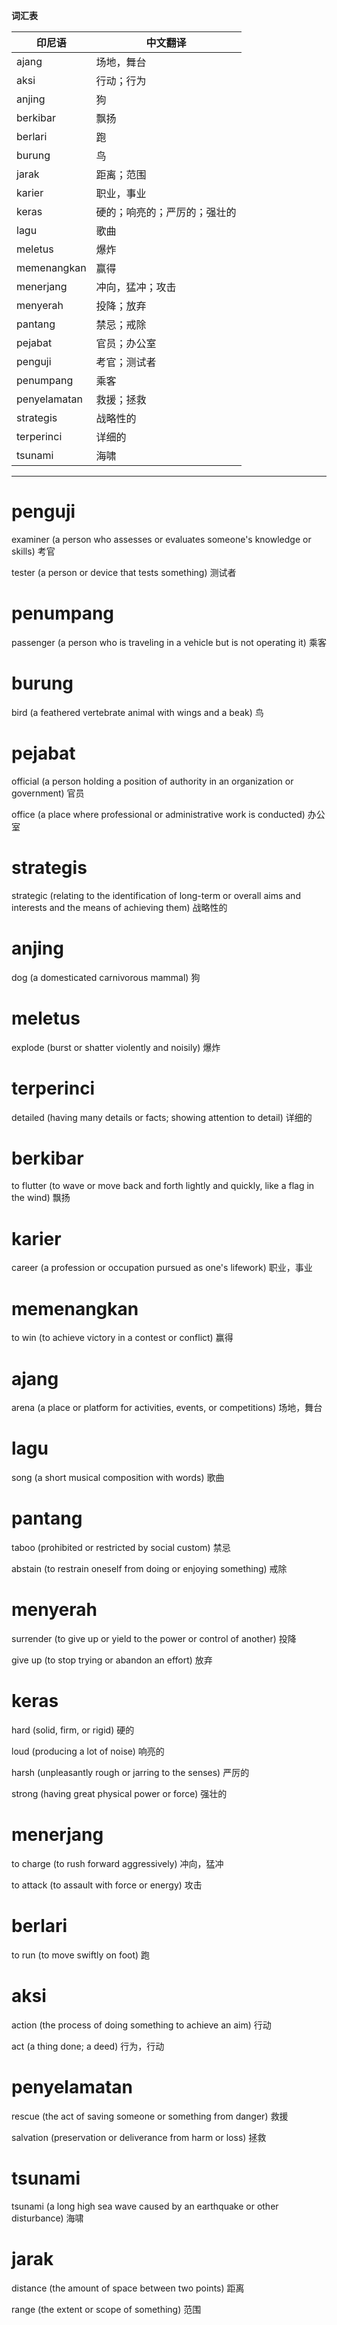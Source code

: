 **词汇表**

| 印尼语 | 中文翻译 |
|--------|----------|
| ajang | 场地，舞台 |
| aksi | 行动；行为 |
| anjing | 狗 |
| berkibar | 飘扬 |
| berlari | 跑 |
| burung | 鸟 |
| jarak | 距离；范围 |
| karier | 职业，事业 |
| keras | 硬的；响亮的；严厉的；强壮的 |
| lagu | 歌曲 |
| meletus | 爆炸 |
| memenangkan | 赢得 |
| menerjang | 冲向，猛冲；攻击 |
| menyerah | 投降；放弃 |
| pantang | 禁忌；戒除 |
| pejabat | 官员；办公室 |
| penguji | 考官；测试者 |
| penumpang | 乘客 |
| penyelamatan | 救援；拯救 |
| strategis | 战略性的 |
| terperinci | 详细的 |
| tsunami | 海啸 |

---

# penguji

examiner (a person who assesses or evaluates someone's knowledge or skills)
考官

tester (a person or device that tests something)
测试者

# penumpang

passenger (a person who is traveling in a vehicle but is not operating it)
乘客

# burung

bird (a feathered vertebrate animal with wings and a beak)
鸟

# pejabat

official (a person holding a position of authority in an organization or government)
官员

office (a place where professional or administrative work is conducted)
办公室

# strategis

strategic (relating to the identification of long-term or overall aims and interests and the means of achieving them)
战略性的

# anjing

dog (a domesticated carnivorous mammal)
狗

# meletus

explode (burst or shatter violently and noisily)
爆炸

# terperinci

detailed (having many details or facts; showing attention to detail)
详细的

# berkibar

to flutter (to wave or move back and forth lightly and quickly, like a flag in the wind)
飘扬

# karier

career (a profession or occupation pursued as one's lifework)
职业，事业

# memenangkan

to win (to achieve victory in a contest or conflict)
赢得

# ajang

arena (a place or platform for activities, events, or competitions)
场地，舞台

# lagu

song (a short musical composition with words)
歌曲

# pantang

taboo (prohibited or restricted by social custom)
禁忌

abstain (to restrain oneself from doing or enjoying something)
戒除

# menyerah

surrender (to give up or yield to the power or control of another)
投降

give up (to stop trying or abandon an effort)
放弃

# keras

hard (solid, firm, or rigid)
硬的

loud (producing a lot of noise)
响亮的

harsh (unpleasantly rough or jarring to the senses)
严厉的

strong (having great physical power or force)
强壮的

# menerjang

to charge (to rush forward aggressively)
冲向，猛冲

to attack (to assault with force or energy)
攻击

# berlari

to run (to move swiftly on foot)
跑

# aksi

action (the process of doing something to achieve an aim)
行动

act (a thing done; a deed)
行为，行动

# penyelamatan

rescue (the act of saving someone or something from danger)
救援

salvation (preservation or deliverance from harm or loss)
拯救

# tsunami

tsunami (a long high sea wave caused by an earthquake or other disturbance)
海啸

# jarak

distance (the amount of space between two points)
距离

range (the extent or scope of something)
范围
